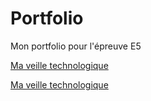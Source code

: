 # Portfolio
Mon portfolio pour l'épreuve E5
                            
<!-- Lien en HTML vers la page Veille.md-->
<a href="veille.md">Ma veille technologique</a>
                            
<!-- Lien en markdown vers la page Veille.md -->
[Ma veille technologique](veille.md)
